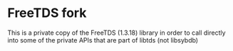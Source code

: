 # FreeTDS fork

This is a private copy of the FreeTDS (1.3.18) library in order to
call directly into some of the private APIs that are part of libtds (not libsybdb)
